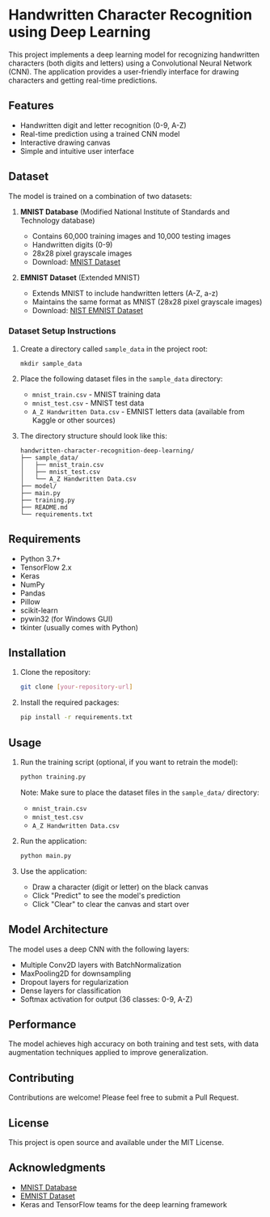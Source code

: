 # Handwritten Character Recognition using Deep Learning

This project implements a deep learning model for recognizing handwritten characters (both digits and letters) using a Convolutional Neural Network (CNN). The application provides a user-friendly interface for drawing characters and getting real-time predictions.

## Features

- Handwritten digit and letter recognition (0-9, A-Z)
- Real-time prediction using a trained CNN model
- Interactive drawing canvas
- Simple and intuitive user interface

## Dataset

The model is trained on a combination of two datasets:

1. **MNIST Database** (Modified National Institute of Standards and Technology database)
   - Contains 60,000 training images and 10,000 testing images
   - Handwritten digits (0-9)
   - 28x28 pixel grayscale images
   - Download: [MNIST Dataset](http://yann.lecun.com/exdb/mnist/)

2. **EMNIST Dataset** (Extended MNIST)
   - Extends MNIST to include handwritten letters (A-Z, a-z)
   - Maintains the same format as MNIST (28x28 pixel grayscale images)
   - Download: [NIST EMNIST Dataset](https://www.nist.gov/itl/products-and-services/emnist-dataset)

### Dataset Setup Instructions

1. Create a directory called `sample_data` in the project root:
   ```
   mkdir sample_data
   ```

2. Place the following dataset files in the `sample_data` directory:
   - `mnist_train.csv` - MNIST training data
   - `mnist_test.csv` - MNIST test data
   - `A_Z Handwritten Data.csv` - EMNIST letters data (available from Kaggle or other sources)

3. The directory structure should look like this:
   ```
   handwritten-character-recognition-deep-learning/
   ├── sample_data/
   │   ├── mnist_train.csv
   │   ├── mnist_test.csv
   │   └── A_Z Handwritten Data.csv
   ├── model/
   ├── main.py
   ├── training.py
   ├── README.md
   └── requirements.txt
   ```

## Requirements

- Python 3.7+
- TensorFlow 2.x
- Keras
- NumPy
- Pandas
- Pillow
- scikit-learn
- pywin32 (for Windows GUI)
- tkinter (usually comes with Python)

## Installation

1. Clone the repository:
   ```bash
   git clone [your-repository-url]
   ```

2. Install the required packages:
   ```bash
   pip install -r requirements.txt
   ```

## Usage

1. Run the training script (optional, if you want to retrain the model):
   ```bash
   python training.py
   ```
   Note: Make sure to place the dataset files in the `sample_data/` directory:
   - `mnist_train.csv`
   - `mnist_test.csv`
   - `A_Z Handwritten Data.csv`

2. Run the application:
   ```bash
   python main.py
   ```

3. Use the application:
   - Draw a character (digit or letter) on the black canvas
   - Click "Predict" to see the model's prediction
   - Click "Clear" to clear the canvas and start over

## Model Architecture

The model uses a deep CNN with the following layers:
- Multiple Conv2D layers with BatchNormalization
- MaxPooling2D for downsampling
- Dropout layers for regularization
- Dense layers for classification
- Softmax activation for output (36 classes: 0-9, A-Z)

## Performance

The model achieves high accuracy on both training and test sets, with data augmentation techniques applied to improve generalization.

## Contributing

Contributions are welcome! Please feel free to submit a Pull Request.

## License

This project is open source and available under the MIT License.

## Acknowledgments

- [MNIST Database](http://yann.lecun.com/exdb/mnist/)
- [EMNIST Dataset](https://www.nist.gov/itl/products-and-services/emnist-dataset)
- Keras and TensorFlow teams for the deep learning framework
